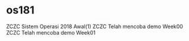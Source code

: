 # os181
ZCZC Sistem Operasi 2018 Awal(1)
ZCZC Telah mencoba demo Week00
ZCZC Telah mencoba demo Week01

